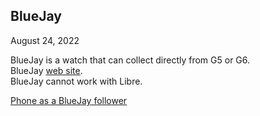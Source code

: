 ## BlueJay  
August 24, 2022  
  
BlueJay is a watch that can collect directly from G5 or G6.  
BlueJay [web site](https://bluejay.website/).  
BlueJay cannot work with Libre.  
  
[Phone as a BlueJay follower](./Follow_Bluejay.md)  
